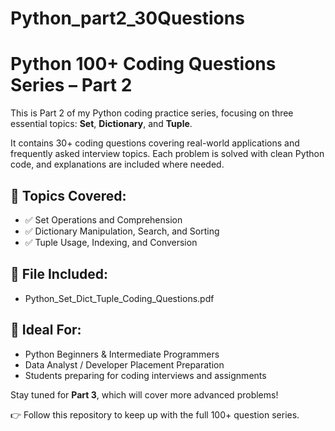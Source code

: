 # Python_part2_30Questions
# Python 100+ Coding Questions Series – Part 2

This is Part 2 of my Python coding practice series, focusing on three essential topics: **Set**, **Dictionary**, and **Tuple**. 

It contains 30+ coding questions covering real-world applications and frequently asked interview topics. Each problem is solved with clean Python code, and explanations are included where needed.

## 📌 Topics Covered:
- ✅ Set Operations and Comprehension
- ✅ Dictionary Manipulation, Search, and Sorting
- ✅ Tuple Usage, Indexing, and Conversion

## 📄 File Included:
- Python_Set_Dict_Tuple_Coding_Questions.pdf

## 🚀 Ideal For:
- Python Beginners & Intermediate Programmers
- Data Analyst / Developer Placement Preparation
- Students preparing for coding interviews and assignments

Stay tuned for **Part 3**, which will cover more advanced problems!

👉 Follow this repository to keep up with the full 100+ question series.
